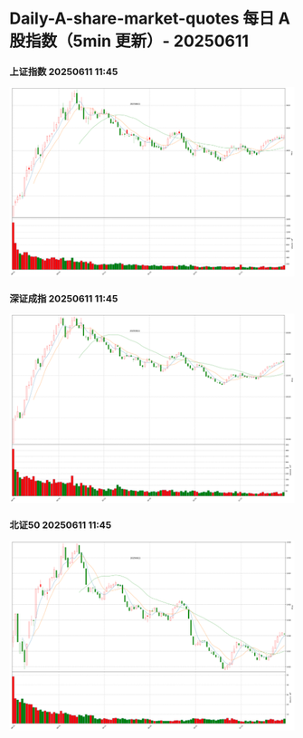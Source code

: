 
# Daily-A-share-market-quotes 每日 A 股指数（5min 更新）- 20250611

### 上证指数 20250611 11:45
![](./fig/2025/6/20250611-sh000001.png)

### 深证成指 20250611 11:45
![](./fig/2025/6/20250611-sz399001.png)

### 北证50 20250611 11:45
![](./fig/2025/6/20250611-bj899050.png)
